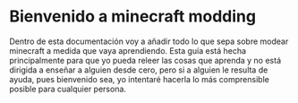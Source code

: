 # Bienvenido a minecraft modding

Dentro de esta documentación voy a añadir todo lo que sepa sobre modear minecraft a medida que vaya aprendiendo.
Esta guía está hecha principalmente para que yo pueda releer las cosas que aprenda y no está dirigida a enseñar a
alguien desde cero, pero si a alguien le resulta de ayuda, pues bienvenido sea, yo intentaré hacerla lo más 
comprensible posible para cualquier persona.